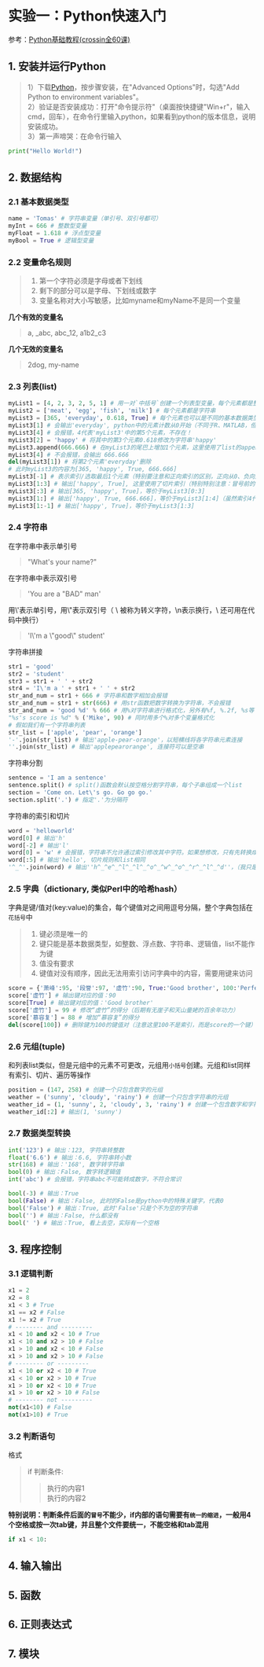 # 实验一：Python快速入门
参考：[Python基础教程(crossin全60课)](https://github.com/dai0992/Pattern-Recognition-and-Prediction/blob/master/Python基础教程(crossin全60课).pdf)

## 1. 安装并运行Python
> 1）下载[Python](https://www.python.org/downloads/)，按步骤安装，在"Advanced Options"时，勾选"Add Python to environment variables"。<br>
> 2）验证是否安装成功：打开"命令提示符"（桌面按快捷键"Win+r"，输入cmd，回车），在命令行里输入python，如果看到python的版本信息，说明安装成功。<br>
> 3）第一声啼哭：在命令行输入 <br>
```python
print("Hello World!")
```

## 2. 数据结构
### 2.1 基本数据类型
```python
name = 'Tomas' # 字符串变量（单引号、双引号都可）
myInt = 666 # 整数型变量
myFloat = 1.618 # 浮点型变量
myBool = True # 逻辑型变量
```

### 2.2 变量命名规则
> 1) 第一个字符必须是字母或者下划线
> 2) 剩下的部分可以是字母、下划线或数字
> 3) 变量名称对大小写敏感，比如myname和myName不是同一个变量

**几个有效的变量名**
> a, _abc, abc_12, a1b2_c3

**几个无效的变量名**
> 2dog, my-name

### 2.3 列表(list)
```python
myList1 = [4, 2, 3, 2, 5, 1] # 用一对`中括号`创建一个列表型变量，每个元素都是整数
myList2 = ['meat', 'egg', 'fish', 'milk'] # 每个元素都是字符串
myList3 = [365, 'everyday', 0.618, True] # 每个元素也可以是不同的基本数据类型
myList3[1] # 会输出'everyday', python中的元素计数从0开始（不同于R、MATLAB，但和其他大多数语言相同）
myList3[4] # 会报错，4代表'myList3'中的第5个元素，不存在！
myList3[2] = 'happy' # 将其中的第3个元素0.618修改为字符串'happy'
myList3.append(666.666) # 在myList3的尾巴上增加1个元素，这里使用了list的append方法/函数
myList3[4] # 不会报错，会输出 666.666
del(myList3[1]) # 将第2个元素'everyday'删除
# 此时myList3的内容为[365, 'happy', True, 666.666]
myList3[-1] # 表示索引/选取最后1个元素（特别要注意和正向索引的区别，正向从0、负向从1计数）
myList3[1:3] # 输出['happy', True], 这里使用了切片索引（特别特别注意：冒号前的切片包括、冒号后的切片不包括，这是初学python最坑的地方）
myList3[:3] # 输出[365, 'happy', True]，等价于myList3[0:3]
myList3[1:] # 输出['happy', True, 666.666]，等价于myList3[1:4]（虽然索引4代表不存在的第5个元素，但冒号后切片不包括，所以能取到最后1个元素。很奇葩！）
myList3[1:-1] # 输出['happy', True]，等价于myList3[1:3]
```

### 2.4 字符串
在字符串中表示单引号
> "What's your name?"

在字符串中表示双引号
> 'You are a "BAD" man'

用\\'表示单引号，用\\"表示双引号（ \ 被称为转义字符，\n表示换行，\ 还可用在代码中换行）
> 'I\\'m a \\"good\\" student'

字符串拼接
```python
str1 = 'good'
str2 = 'student'
str3 = str1 + ' ' + str2
str4 = 'I\'m a ' + str1 + ' ' + str2
str_and_num = str1 + 666 # 字符串和数字相加会报错
str_and_num = str1 + str(666) # 用str函数把数字转换为字符串，不会报错
str_and_num = 'good %d' % 666 # 用%对字符串进行格式化，另外有%f, %.2f, %s等
"%s's score is %d" % ('Mike', 90) # 同时用多个%对多个变量格式化
# 假如我们有一个字符串列表
str_list = ['apple', 'pear', 'orange']
'-'.join(str_list) # 输出'apple-pear-orange'，以短横线将各字符串元素连接
''.join(str_list) # 输出'applepearorange', 连接符可以是空串
```

字符串分割
```python
sentence = 'I am a sentence'
sentence.split() # split()函数会默认按空格分割字符串，每个子串组成一个list
section = 'Come on. Let\'s go. Go go go.'
section.split('.') # 指定'.'为分隔符
```

字符串的索引和切片
```python
word = 'helloworld'
word[0] # 输出'h'
word[-2] # 输出'l'
word[0] = 'w' # 会报错，字符串不允许通过索引修改其中字符。如果想修改，只有先转换成列表（用list函数），修改后再用空串将列表中每个字符连接成字符串（用''.join(yourList)）
word[:5] # 输出'hello', 切片规则和list相同
'^_^'.join(word) # 输出''h^_^e^_^l^_^l^_^o^_^w^_^o^_^r^_^l^_^d''，（我只是耍个帅 ^_^）
```

### 2.5 字典（dictionary, 类似Perl中的哈希hash）
字典是键/值对(key:value)的集合，每个键值对之间用逗号分隔，整个字典包括在`花括号`中
> 1) 键必须是唯一的
> 2) 键只能是基本数据类型，如整数、浮点数、字符串、逻辑值，list不能作为键
> 3) 值没有要求
> 4) 键值对没有顺序，因此无法用索引访问字典中的内容，需要用键来访问
```python
score = {'萧峰':95, '段誉':97, '虚竹':90, True:'Good brother', 100:'Perfect score'} # 用大括号建立一个字典
score['虚竹'] # 输出键对应的值：90
score[True] # 输出键对应的值：'Good brother'
score['虚竹'] = 99 # 修改“虚竹”的得分（后期有无崖子和天山童姥的百余年功力）
score['慕容复'] = 88 # 增加“慕容复”的得分
del(score[100]) # 删除键为100的键值对（注意这里100不是索引，而是score的一个键）
```

### 2.6 元组(tuple)
和列表list类似，但是元组中的元素不可更改，元组用`小括号`创建。元组和list同样有索引、切片、遍历等操作
```python
position = (147, 258) # 创建一个只包含数字的元组
weather = ('sunny', 'cloudy', 'rainy') # 创建一个只包含字符串的元组
weather_id = (1, 'sunny', 2, 'cloudy', 3, 'rainy') # 创建一个包含数字和字符串的元组
weather_id[:2] # 输出(1, 'sunny')
```

### 2.7 数据类型转换
```python
int('123') # 输出：123, 字符串转整数
float('6.6') # 输出：6.6, 字符串转小数
str(168) # 输出：'168', 数字转字符串
bool(0) # 输出：False, 数字转逻辑值
int('abc') # 会报错，字符串abc不可能转成数字，不符合常识

bool(-3) # 输出：True
bool(False) # 输出：False, 此时的False是python中的特殊关键字，代表0
bool('False') # 输出：True, 此时'False'只是个不为空的字符串
bool('') # 输出：False, 什么都没有
bool(' ') # 输出：True, 看上去空，实际有一个空格
```


## 3. 程序控制
### 3.1 逻辑判断
```python
x1 = 2
x2 = 8
x1 < 3 # True
x1 == x2 # False
x1 != x2 # True
# -------- and ---------
x1 < 10 and x2 < 10 # True
x1 < 10 and x2 > 10 # False
x1 > 10 and x2 < 10 # False
x1 > 10 and x2 > 10 # False
# -------- or ---------
x1 < 10 or x2 < 10 # True
x1 < 10 or x2 > 10 # True
x1 > 10 or x2 < 10 # True
x1 > 10 or x2 > 10 # False
# -------- not ---------
not(x1<10) # False
not(x1>10) # True
```

### 3.2 判断语句
格式
> if 判断条件: <br>
>> 执行的内容1 <br>
>> 执行的内容2 <br>

**特别说明：判断条件后面的`冒号`不能少，if内部的语句需要有`统一的缩进`，一般用4个空格或按一次tab键，并且整个文件要统一，不能空格和tab混用**
```python
if x1 < 10:
```


## 4. 输入输出


## 5. 函数


## 6. 正则表达式


## 7. 模块


